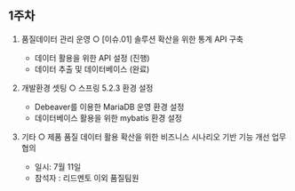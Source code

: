## 1주차
1. 품질데이터 관리 운영
   ○ [이슈.01] 솔루션 확산을 위한 통계 API 구축
    - 데이터 활용을 위한 API 설정 (진행)
    - 데이터 추출 및 데이터베이스 (완료)

2. 개발환경 셋팅
   ○ 스프링 5.2.3 환경 설정
    - Debeaver를 이용한 MariaDB 운영 환경 설정
    - 데이터베이스 활용을 위한 mybatis 환경 설정
3. 기타
   ○ 제품 품질 데이터 활용 확산을 위한 비즈니스 시나리오 기반 기능 개선 업무 협의
    - 일시: 7월 11일
    - 참석자 : 리드멘토 이외 품질팀원
